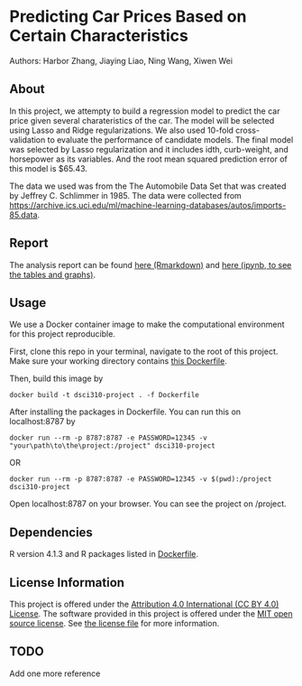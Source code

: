 # Predicting Car Prices Based on Certain Characteristics

Authors: Harbor Zhang, Jiaying Liao, Ning Wang, Xiwen Wei

## About

In this project, we attempty to build a regression model to predict the car price given several charateristics of the car. The model will be selected using Lasso and Ridge regularizations. We also used 10-fold cross-validation to evaluate the performance of candidate models. The final model was selected by Lasso regularization and it includes idth, curb-weight, and horsepower as its variables. And the root mean squared prediction error of this model is $65.43.

The data we used was from the The Automobile Data Set that was created by Jeffrey C. Schlimmer in 1985. The data were collected from <https://archive.ics.uci.edu/ml/machine-learning-databases/autos/imports-85.data>.

## Report

The analysis report can be found [here (Rmarkdown)](analysis/dsci310_milestone1.rmd) and [here (ipynb, to see the tables and graphs)](analysis/dsci310_milestone1.ipynb).

## Usage

We use a Docker container image to make the computational environment for this project reproducible.

First, clone this repo in your terminal, navigate to the root of this project. Make sure your working directory contains [this Dockerfile](Dockerfile).

Then, build this image by 
```
docker build -t dsci310-project . -f Dockerfile
```
After installing the packages in Dockerfile. You can run this on localhost:8787 by

```
docker run --rm -p 8787:8787 -e PASSWORD=12345 -v "your\path\to\the\project:/project" dsci310-project
```
OR
```
docker run --rm -p 8787:8787 -e PASSWORD=12345 -v $(pwd):/project dsci310-project
```

Open localhost:8787 on your browser. You can see the project on /project.

## Dependencies

R version 4.1.3 and R packages listed in [Dockerfile](Dockerfile).

## License Information

This project is offered under 
the [Attribution 4.0 International (CC BY 4.0) License](https://creativecommons.org/licenses/by/4.0/).
The software provided in this project is offered under the [MIT open source license](https://opensource.org/licenses/MIT). See [the license file](LICENSE.md) for more information. 

## TODO

Add one more reference